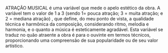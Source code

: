 
ATRAÇÃO MUSICAL é uma variável que mede o apelo estético da obra. A variável tem o valor de 1 a 3 (sendo 1= pouca atração; 3 = muita atração; e 2 = mediana atração) , que define, do meu ponto de vista, a qualidade técnica e harmônica da composição, considerando ritmo, melodia e harmonia, e o quanto a música é esteticamente agradável. Esta variável se traduz no quão atraente a obra é para o ouvinte em termos técnicos, proporcionando uma compreensão de sua popularidade ou de seu valor artístico.